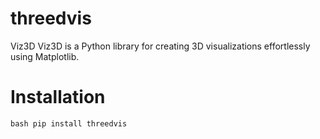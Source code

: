 # threedvis
Viz3D  Viz3D is a Python library for creating 3D visualizations effortlessly using Matplotlib.  
# Installation 
```bash pip install threedvis```

